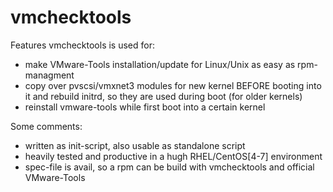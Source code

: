 # vmchecktools
Features vmchecktools is used for:
- make VMware-Tools installation/update for Linux/Unix as easy as rpm-managment
- copy over pvscsi/vmxnet3 modules for new kernel BEFORE booting into it
  and rebuild initrd, so they are used during boot (for older kernels)
- reinstall vmware-tools while first boot into a certain kernel

Some comments:
- written as init-script, also usable as standalone script
- heavily tested and productive in a hugh RHEL/CentOS[4-7] environment
- spec-file is avail, so a rpm can be build with vmchecktools and official VMware-Tools 
